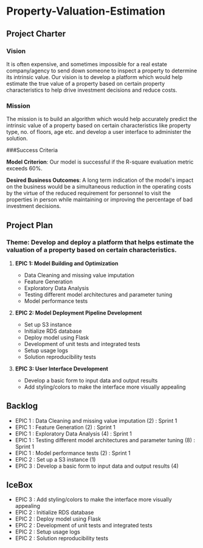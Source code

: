 # Property-Valuation-Estimation

## Project Charter

### Vision
It is often expensive, and sometimes impossible for a real estate company/agency to send down someone to inspect a property to determine its intrinsic value. Our vision is to develop a platform which would help estimate the true value of a property based on certain property characteristics to help drive investment decisions and reduce costs.


### Mission
The mission is to build an algorithm which would help accurately predict the intrinsic value of a property based on certain characteristics like property type, no. of floors, age etc. and develop a user interface to administer the solution.

###Success Criteria

**Model Criterion**: Our model is successful if the R-square evaluation metric exceeds 60%. 

**Desired Business Outcomes**: A long term indication of the model's impact on the business would be a simultaneous reduction in the operating costs by the virtue of the reduced requirement for personnel to visit the properties in person while maintaining or improving the percentage of bad investment decisions.  

## Project Plan

### Theme: Develop and deploy a platform that helps estimate the valuation of a property based on certain characteristics. 

1. __EPIC 1: Model Building and Optimization__
    * Data Cleaning and missing value imputation
    * Feature Generation
    * Exploratory Data Analysis
    * Testing different model architectures and parameter tuning
    * Model performance tests
   
2. __EPIC 2: Model Deployment Pipeline Development__
    * Set up S3 instance
    * Initialize RDS database
    * Deploy model using Flask
    * Development of unit tests and integrated tests
    * Setup usage logs
    * Solution reproducibility tests
    
3. __EPIC 3: User Interface Development__
    * Develop a basic form to input data and output results
    * Add styling/colors to make the interface more visually appealing  

## Backlog
* EPIC 1 : Data Cleaning and missing value imputation (2) : Sprint 1
* EPIC 1 : Feature Generation (2) : Sprint 1
* EPIC 1 : Exploratory Data Analysis (4) : Sprint 1
* EPIC 1 : Testing different model architectures and parameter tuning (8) : Sprint 1
* EPIC 1 : Model performance tests (2) : Sprint 1
* EPIC 2 : Set up a S3 instance (1)
* EPIC 3 : Develop a basic form to input data and output results (4)

## IceBox 
* EPIC 3 : Add styling/colors to make the interface more visually appealing
* EPIC 2 : Initialize RDS database
* EPIC 2 : Deploy model using Flask
* EPIC 2 : Development of unit tests and integrated tests
* EPIC 2 : Setup usage logs
* EPIC 2 : Solution reproducibility tests

